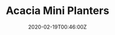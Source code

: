 ---
title: Acacia Mini Planters
summary: Herb planter boxes
tags:
- wood
date: "2020-02-19T00:46:00Z"


# Optional external URL for project (replaces project detail page).
external_link: 

image:
  caption: Mini Planter
  focal_point: Smart
---